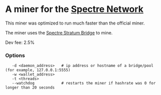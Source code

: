 # A miner for the [Spectre Network](https://github.com/spectre-project/rusty-spectre)

This miner was optimized to run much faster than the official miner.

The miner uses the [Spectre Stratum Bridge](https://github.com/spectre-project/spectre-stratum-bridge) to mine.

Dev fee: 2.5%

### Options ###
```
   -d <daemon_address>   # ip address or hostname of a bridge/pool (for example, 127.0.0.1:5555)
   -w <wallet_address>
   -t <threads>
   --watchdog            # restarts the miner if hashrate was 0 for longer than 20 seconds
```
